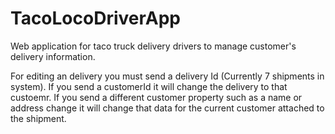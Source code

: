 # TacoLocoDriverApp
Web application for taco truck delivery drivers to manage customer's delivery information.

For editing an delivery you must send a delivery Id (Currently 7 shipments in system). If you send a customerId it will change the delivery to that custoemr. If you send a different customer property such as a name or address change it will change that data for the current customer attached to the shipment.
